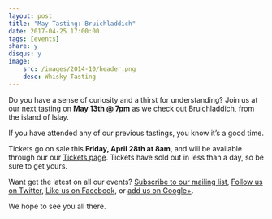 ```yaml
---
layout: post
title: "May Tasting: Bruichladdich"
date: 2017-04-25 17:00:00
tags: [events]
share: y
disqus: y
image:
    src: /images/2014-10/header.png
    desc: Whisky Tasting
---
```


Do you have a sense of curiosity and a thirst for understanding? Join us at our next tasting on **May 13th @ 7pm** as we check out Bruichladdich, from the island of Islay.

If you have attended any of our previous tastings, you know it’s a good time. 

Tickets go on sale this **Friday, April 28th at 8am**, and will be available through our our [Tickets page][1]. Tickets have sold out in less than a day, so be sure to get yours.  

Want get the latest on all our events? [Subscribe to our mailing list][2], [Follow us on Twitter][3], [Like us on Facebook][4], or [add us on Google+][5].

We hope to see you all there.

  [1]: /tickets/
  [2]: /subscribe/
  [3]: http://twitter.com/whiskydev
  [4]: http://www.facebook.com/whiskydev
  [5]: http://plus.google.com/+Whiskydev
